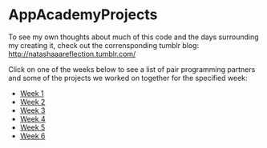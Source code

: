 AppAcademyProjects
==================
To see my own thoughts about much of this code and the days surrounding my creating it, check out the corrensponding tumblr blog: http://natashaaareflection.tumblr.com/

Click on one of the weeks below to see a list of pair programming partners and some of the projects we worked on together for the specified week:

* [Week 1](https://github.com/NatashaHull/AppAcademyProjects/blob/master/Week1)
* [Week 2](https://github.com/NatashaHull/AppAcademyProjects/blob/master/Week2)
* [Week 3](https://github.com/NatashaHull/AppAcademyProjects/blob/master/Week3)
* [Week 4](https://github.com/NatashaHull/AppAcademyProjects/blob/master/Week4)
* [Week 5](https://github.com/NatashaHull/AppAcademyProjects/blob/master/Week5)
* [Week 6](https://github.com/NatashaHull/AppAcademyProjects/blob/master/Week6)
